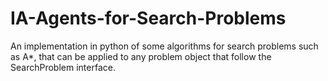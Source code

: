 # IA-Agents-for-Search-Problems
An implementation in python of some algorithms for search problems such as A*, that can be applied to any problem object that follow the SearchProblem interface.
